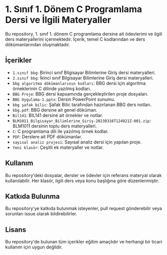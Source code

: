 # 1. Sınıf 1. Dönem C Programlama Dersi ve İlgili Materyaller

Bu repository, 1. sınıf 1. dönem C programlama dersine ait ödevlerimi ve ilgili ders materyallerini içermektedir. İçerik, temel C kodlarından ve ders dökümanlarından oluşmaktadır.

## İçerikler

- `1.sınıf bbg`: Birinci sınıf Bilgisayar Bilimlerine Giriş dersi materyalleri.
- `2.sınıf bbg`: İkinci sınıf Bilgisayar Bilimlerine Giriş dersi materyalleri.
- `bbg algoritma dökümanlarının kodları`: BBG dersi için algoritma örneklerinin C dilinde yazılmış kodları.
- `BBG Proje`: BBG dersi kapsamında gerçekleştirilen proje dosyaları.
- `BBG Uygulama-1.pptx`: Dersin PowerPoint sunumu.
- `bbg şafak bilic`: Şafak Bilic tarafından hazırlanan BBG ders notları.
- `bbg.pdf`: BBG dersine ait genel döküman.
- `Bil141`: BIL141 dersine ait örnekler ve notlar.
- `BLM1011_Bilgisayar_Bilimlerine_Giriş-20230316T124921Z-001.zip`: BLM1011 dersinin toplu ders materyalleri.
- `C`: C programlama dili ile yazılmış örnek kodlar.
- `PDF`: Derslere ait PDF dökümanlar.
- `sayısal analiz projesi`: Sayısal analiz dersi için yapılan proje.
- `Yeni klasör`: Çeşitli ek materyaller ve notlar.

## Kullanım

Bu repository'deki dosyalar, dersler ve ödevler için referans materyal olarak kullanılabilir. Her klasör, ilgili ders veya konu başlığına göre düzenlenmiştir.

## Katkıda Bulunma

Bu repository'ye katkıda bulunmak isteyenler, pull request gönderebilir veya sorunları issue olarak bildirebilirler.

## Lisans

Bu repository'de bulunan tüm içerikler eğitim amaçlıdır ve herhangi bir ticari kullanım için uygun değildir.
